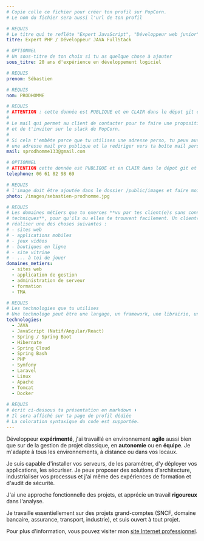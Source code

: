 ```yaml
---
# Copie colle ce fichier pour créer ton profil sur PopCorn.
# Le nom du fichier sera aussi l'url de ton profil

# REQUIS
# Le titre qui te refléte "Expert JavaScript", "Développeur web junior"
titre: Expert PHP / Développeur JAVA FullStack

# OPTIONNEL
# Un sous-titre de ton choix si tu as quelque chose à ajouter
sous_titre: 20 ans d'expérience en développement logiciel

# REQUIS
prenom: Sébastien

# REQUIS
nom: PRODHOMME

# REQUIS
# ATTENTION : cette donnée est PUBLIQUE et en CLAIR dans le dépot git et sur le site
#
# Le mail qui permet au client de contacter pour te faire une proposition de projet
# et de t'inviter sur le slack de PopCorn.
#
# Si cela t'embête parce que tu utilises une adresse perso, tu peux aussi te créer
# une adresse mail pro publique et la rediriger vers ta boîte mail perso
mail: sprodhomme133@gmail.com

# OPTIONNEL
# ATTENTION cette donnée est PUBLIQUE et en CLAIR dans le dépot git et sur le site
telephone: 06 61 82 98 69

# REQUIS
# l'image doit être ajoutée dans le dossier /public/images et faire moins de 100ko ! Sa hauteur affichée sur le site sera de 300px, elle s'adaptera comme elle peut au responsive avec du css.
photo: /images/sebastien-prodhomme.jpg

# REQUIS
# Les domaines métiers que tu exerces **vu par tes client(e)s sans connaissances
# techniques**, pour qu'ils ou elles te trouvent facilement. Un client(e) veut par exemple
# réaliser une des choses suivantes :
# - sites web
# - applications mobiles
# - jeux vidéos
# - boutiques en ligne
# - site vitrine
# - ... à toi de jouer
domaines_metiers:
  - sites web
  - application de gestion
  - administration de serveur
  - formation
  - TMA

# REQUIS
# Les technologies que tu utilises
# Une technologe peut être une langage, un framework, une librairie, un CMS ...
technologies:
  - JAVA
  - JavaScript (Natif/Angular/React)
  - Spring / Spring Boot
  - Hibernate
  - Spring Cloud
  - Spring Bash
  - PHP
  - Symfony
  - Laravel
  - Linux
  - Apache
  - Tomcat
  - Docker
  
# REQUIS
# écrit ci-dessous ta présentation en markdown ⬇️
# Il sera affiché sur ta page de profil dédiée
# La coloration syntaxique du code est supportée.
---
```


Développeur **expérimenté**, j'ai travaillé en environnement **agile** aussi bien que sur de la gestion de projet classique, en **autonomie** ou en **équipe**. Je m'adapte à tous les environnements,  à distance ou dans vos locaux.

Je suis capable d'installer vos serveurs, de les paramétrer, d'y déployer vos applications, les sécuriser. Je peux proposer des solutions d'architecture, industrialiser vos processus et j'ai même des expériences de formation et d'audit de sécurité.

J'ai une approche fonctionnelle des projets, et apprécie un travail **rigoureux** dans l'analyse.

Je travaille essentiellement sur des projets grand-comptes (SNCF, domaine bancaire, assurance, transport, industrie), et suis ouvert à tout projet.

Pour plus d'information, vous pouvez visiter mon [site Internet professionnel](https://sebastien.prodhomme.dev/ "Expert PHP / Développeur JAVA Senior").